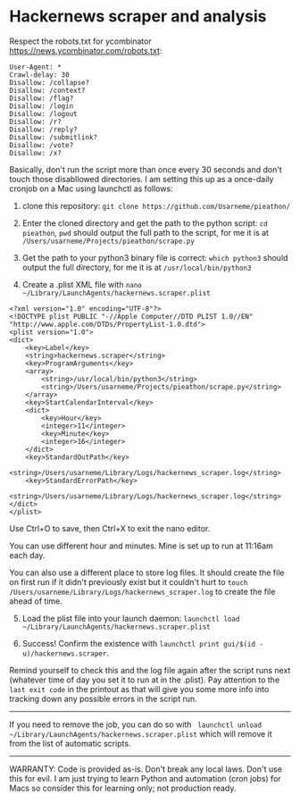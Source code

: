 # Hackernews scraper and analysis

Respect the robots.txt for ycombinator https://news.ycombinator.com/robots.txt:
```
User-Agent: *
Crawl-delay: 30
Disallow: /collapse?
Disallow: /context?
Disallow: /flag?
Disallow: /login
Disallow: /logout
Disallow: /r?
Disallow: /reply?
Disallow: /submitlink?
Disallow: /vote?
Disallow: /x?
```

Basically, don't run the script more than once every 30 seconds and don't touch those disabllowed directories. I am setting this up as a once-daily cronjob on a Mac using launchctl as follows:


1. clone this repository:
`git clone https://github.com/Usarneme/pieathon/`

2. Enter the cloned directory and get the path to the python script:
`cd pieathon`,
`pwd` should output the full path to the script, for me it is at `/Users/usarneme/Projects/pieathon/scrape.py`

3. Get the path to your python3 binary file is correct:
`which python3` should output the full directory, for me it is at `/usr/local/bin/python3`

4. Create a .plist XML file with `nano ~/Library/LaunchAgents/hackernews.scraper.plist`

```
<?xml version="1.0" encoding="UTF-8"?>
<!DOCTYPE plist PUBLIC "-//Apple Computer//DTD PLIST 1.0//EN" "http://www.apple.com/DTDs/PropertyList-1.0.dtd">
<plist version="1.0">
<dict>
    <key>Label</key>
    <string>hackernews.scraper</string>
    <key>ProgramArguments</key>
    <array>
        <string>/usr/local/bin/python3</string>
        <string>/Users/usarneme/Projects/pieathon/scrape.py</string>
    </array>
    <key>StartCalendarInterval</key>
    <dict>
        <key>Hour</key>
        <integer>11</integer>
        <key>Minute</key>
        <integer>16</integer>
    </dict>
    <key>StandardOutPath</key>
    <string>/Users/usarneme/Library/Logs/hackernews_scraper.log</string>
    <key>StandardErrorPath</key>
    <string>/Users/usarneme/Library/Logs/hackernews_scraper.log</string>
</dict>
</plist>
```

Use Ctrl+O to save, then Ctrl+X to exit the nano editor.


You can use different hour and minutes. Mine is set up to run at 11:16am each day.


You can also use a different place to store log files. It should create the file on first run if it didn't previously exist but it couldn't hurt to `touch /Users/usarneme/Library/Logs/hackernews_scraper.log` to create the file ahead of time.

5. Load the plist file into your launch daemon: `launchctl load ~/Library/LaunchAgents/hackernews.scraper.plist`

6. Success! Confirm the existence with `launchctl print gui/$(id -u)/hackernews.scraper`.


Remind yourself to check this and the log file again after the script runs next (whatever time of day you set it to run at in the .plist). Pay attention to the `last exit code` in the printout as that will give you some more info into tracking down any possible errors in the script run.

---

If you need to remove the job, you can do so with ` launchctl unload ~/Library/LaunchAgents/hackernews.scraper.plist` which will remove it from the list of automatic scripts.

---

WARRANTY: Code is provided as-is. Don't break any local laws. Don't use this for evil. I am just trying to learn Python and automation (cron jobs) for Macs so consider this for learning only; not production ready.
